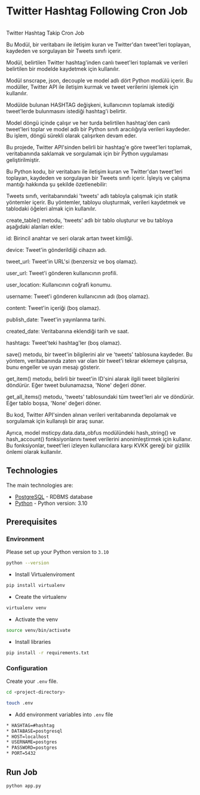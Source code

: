 # Twitter Hashtag Following Cron Job

```bash
```


Twitter Hashtag Takip Cron Job

Bu Modül, bir veritabanı ile iletişim kuran ve Twitter'dan tweet'leri toplayan, kaydeden ve sorgulayan bir Tweets sınıfı içerir. 

Modül, belirtilen Twitter hashtag'inden canlı tweet'leri toplamak ve verileri belirtilen bir modelde kaydetmek için kullanılır.

Modül snscrape, json, decouple ve model adlı dört Python modülü içerir. Bu modüller, Twitter API ile iletişim kurmak ve tweet verilerini işlemek için kullanılır.

Modülde bulunan HASHTAG değişkeni, kullanıcının toplamak istediği tweet'lerde bulunmasını istediği hashtag'i belirtir.

Model döngü içinde çalışır ve her turda belirtilen hashtag'den canlı tweet'leri toplar ve model adlı bir Python sınıfı aracılığıyla verileri kaydeder. Bu işlem, döngü sürekli olarak çalışırken devam eder.


Bu projede, Twitter API'sinden belirli bir hashtag'e göre tweet'leri toplamak, veritabanında saklamak ve sorgulamak için bir Python uygulaması geliştirilmiştir.


Bu Python kodu, bir veritabanı ile iletişim kuran ve Twitter'dan tweet'leri toplayan, kaydeden ve sorgulayan bir Tweets sınıfı içerir. İşleyiş ve çalışma mantığı hakkında şu şekilde özetlenebilir:

Tweets sınıfı, veritabanındaki 'tweets' adlı tabloyla çalışmak için statik yöntemler içerir. Bu yöntemler, tabloyu oluşturmak, verileri kaydetmek ve tablodaki öğeleri almak için kullanılır.

create_table() metodu, 'tweets' adlı bir tablo oluşturur ve bu tabloya aşağıdaki alanları ekler:

id: Birincil anahtar ve seri olarak artan tweet kimliği.

device: Tweet'in gönderildiği cihazın adı.

tweet_url: Tweet'in URL'si (benzersiz ve boş olamaz).

user_url: Tweet'i gönderen kullanıcının profili.

user_location: Kullanıcının coğrafi konumu.

username: Tweet'i gönderen kullanıcının adı (boş olamaz).

content: Tweet'in içeriği (boş olamaz).

publish_date: Tweet'in yayınlanma tarihi.

created_date: Veritabanına eklendiği tarih ve saat.

hashtags: Tweet'teki hashtag'ler (boş olamaz).

save() metodu, bir tweet'in bilgilerini alır ve 'tweets' tablosuna kaydeder. Bu yöntem, veritabanında zaten var olan bir tweet'i tekrar eklemeye 
çalışırsa, bunu engeller ve uyarı mesajı gösterir.

get_item() metodu, belirli bir tweet'in ID'sini alarak ilgili tweet bilgilerini döndürür. Eğer tweet bulunamazsa, 'None' değeri döner.

get_all_items() metodu, 'tweets' tablosundaki tüm tweet'leri alır ve döndürür. Eğer tablo boşsa, 'None' değeri döner.

Bu kod, Twitter API'sinden alınan verileri veritabanında depolamak ve sorgulamak için kullanışlı bir araç sunar.

Ayrıca, model msticpy.data.data_obfus modülündeki hash_string() ve hash_account() fonksiyonlarını tweet verilerini anonimleştirmek için kullanır. Bu fonksiyonlar, tweet'leri izleyen kullanıcılara karşı KVKK gereği bir gizlilik önlemi olarak kullanılır.


## Technologies

The main technologies are:

- [PostgreSQL](https://www.postgresql.org/) - RDBMS database
- [Python](https://docs.python.org/3.10/) - Python version: 3.10 

## Prerequisites

### Environment

Please set up your Python version to `3.10`

```bash
python --version
```
- Install Virtualenviroment
```bash
pip install virtualenv
```
- Create the virtualenv
```bash
virtualenv venv
```
- Activate the venv
```bash
source venv/bin/activate
```
- Install libraries
```bash
pip install -r requirements.txt
```

### Configuration

Create your `.env` file.
```bash
cd <project-directory>

touch .env
```
- Add environment variables into `.env` file
```bash
* HASHTAG=#hashtag
* DATABASE=postgresql
* HOST=localhost
* USERNAME=postgres
* PASSWORD=postgres
* PORT=5432
```

## Run Job

```bash
python app.py
```

